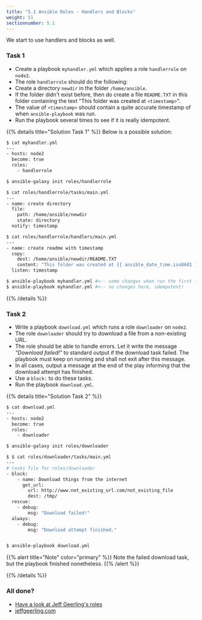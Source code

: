 ```yaml
---
title: "5.1 Ansible Roles - Handlers and Blocks"
weight: 51
sectionnumber: 5.1
---
```


We start to use handlers and blocks as well.

### Task 1

* Create a playbook `myhandler.yml` which applies a role `handlerrole` on `node2`.
* The role `handlerrole` should do the following:
* Create a directory `newdir` in the folder `/home/ansible`.
* If the folder didn't exist before, then do create a file `README.TXT` in this folder containing the text "This folder was created at `<timestamp>`".
* The value of `<timestamp>` should contain a quite accurate timestamp of when `ansible-playbook` was run.
* Run the playbook several times to see if it is really idempotent.

{{% details title="Solution Task 1" %}}
Below is a possible solution:

```bash
$ cat myhandler.yml
---
- hosts: node2
  become: true
  roles:
    - handlerrole

$ ansible-galaxy init roles/handlerrole

$ cat roles/handlerrole/tasks/main.yml
---
- name: create directory
  file:
    path: /home/ansible/newdir
    state: directory
  notify: timestamp

$ cat roles/handlerrole/handlers/main.yml
---
- name: create readme with timestamp 
  copy:
    dest: /home/ansible/newdir/README.TXT
    content: "This folder was created at {{ ansible_date_time.iso8601 }}"    
  listen: timestamp

$ ansible-playbook myhandler.yml #<-- some changes when run the first time
$ ansible-playbook myhandler.yml #<-- no changes here, idempotent!
```
{{% /details %}}

### Task 2

* Write a playbook `download.yml` which runs a role `downloader` on `node2`.
* The role `downloader` should try to download a file from a non-existing URL.
* The role should be able to handle errors. Let it write the message _"Download failed!"_ to standard output if the download task failed. The playbook must keep on running and shall not exit after this message.
* In all cases, output a message at the end of the play informing that the download attempt has finished.
* Use a `block:` to do these tasks.
* Run the playbook `download.yml`.

{{% details title="Solution Task 2" %}}

```bash
$ cat download.yml 
---
- hosts: node2
  become: true
  roles:
    - downloader

$ ansible-galaxy init roles/downloader

$ $ cat roles/downloader/tasks/main.yml 
---
# tasks file for roles/downloader
- block:
    - name: Download things from the internet
      get_url:
        url: http://www.not_existing_url.com/not_existing_file
        dest: /tmp/
  rescue:
    - debug:
        msg: "Download failed!"
  always:
    - debug:
        msg: "Download attempt finished."


$ ansible-playbook download.yml
```

{{% alert title="Note" color="primary" %}}
Note the failed download task, but the playbook finished nonetheless.
{{% /alert %}}

{{% /details %}}

### All done?

* [Have a look at Jeff Geerling's roles](https://galaxy.ansible.com/geerlingguy)
* [jeffgeerling.com](https://www.jeffgeerling.com/)

